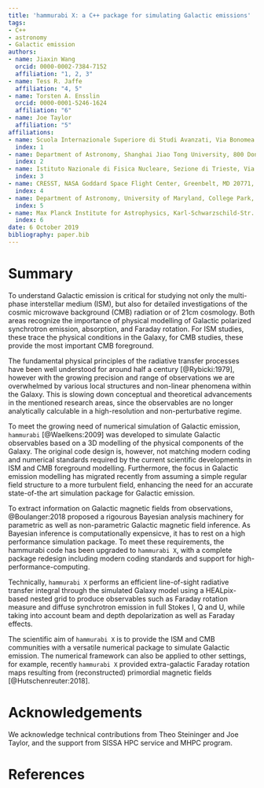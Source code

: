 ```yaml
---
title: 'hammurabi X: a C++ package for simulating Galactic emissions'
tags:
- C++
- astronomy
- Galactic emission
authors:
- name: Jiaxin Wang
  orcid: 0000-0002-7384-7152
  affiliation: "1, 2, 3"
- name: Tess R. Jaffe
  affiliation: "4, 5"
- name: Torsten A. Ensslin
  orcid: 0000-0001-5246-1624
  affiliation: "6"
- name: Joe Taylor
  affiliation: "5"
affiliations:
- name: Scuola Internazionale Superiore di Studi Avanzati, Via Bonomea 265, 34136 Trieste, Italy
  index: 1
- name: Department of Astronomy, Shanghai Jiao Tong University, 800 Dongchuan Road, 200240 Shanghai, China
  index: 2
- name: Istituto Nazionale di Fisica Nucleare, Sezione di Trieste, Via Bonomea 265, 34136 Trieste, Italy
  index: 3
- name: CRESST, NASA Goddard Space Flight Center, Greenbelt, MD 20771, USA
  index: 4
- name: Department of Astronomy, University of Maryland, College Park, MD, 20742, USA
  index: 5
- name: Max Planck Institute for Astrophysics, Karl-Schwarzschild-Str. 1, D-85741 Garching, Germany
  index: 6
date: 6 October 2019
bibliography: paper.bib
---
```


# Summary

To understand Galactic emission is critical for studying not only the multi-phase 
interstellar medium (ISM), but also for detailed investigations of the cosmic microwave 
background (CMB) radiation or of  21cm cosmology.
Both areas recognize the importance of physical modelling of Galactic polarized 
synchrotron emission, absorption, and Faraday rotation. For ISM studies, these trace the 
physical conditions in the Galaxy, for CMB studies, these provide the most important 
CMB foreground.

The fundamental physical principles of the radiative transfer processes have been well 
understood for around half a century [@Rybicki:1979], however with the growing precision 
and range of observations we are overwhelmed by various local structures and non-linear 
phenomena within the Galaxy.
This is slowing down conceptual and theoretical advancements in the mentioned research 
areas, since the observables are no longer analytically calculable in a high-resolution and 
non-perturbative regime.

To meet the growing need of numerical simulation of Galactic emission, ``hammurabi`` 
[@Waelkens:2009] was developed to simulate Galactic observables based on a 3D 
modelling of the  physical components of the Galaxy.
The original code design is, however, not matching modern coding and numerical 
standards required by the current scientific developments in ISM and CMB foreground 
modelling.
Furthermore, the focus in Galactic emission modelling has migrated recently 
from assuming a simple regular field structure to a more turbulent field, enhancing the 
need for an accurate state-of-the art simulation package for Galactic emission.

To extract information on Galactic magnetic fields from observations,
@Boulanger:2018 proposed a rigourous Bayesian analysis machinery for parametric as 
well as non-parametric Galactic magnetic field inference. 
As Bayesian inference is computationally expensicve, it has to rest on a high performance 
simulation package. To meet these requirements, the hammurabi code has been upgraded 
to ``hammurabi X``, with a complete package redesign including modern coding 
standards and support for high-performance-computing.

Technically, ``hammurabi X`` performs an efficient line-of-sight radiative transfer integral 
through the simulated Galaxy model using a HEALpix-based nested grid to produce 
observables such as Faraday rotation measure and diffuse synchrotron 
emission in full Stokes I, Q and U, while taking into account beam and depth depolarization 
as well as Faraday effects.

The scientific aim of ``hammurabi X`` is to provide the ISM and CMB communities 
with a versatile numerical package to simulate Galactic emission.
The numerical framework can also be applied to other settings, for example, recently 
``hammurabi X`` provided extra-galactic Faraday rotation maps resulting from 
(reconstructed) primordial magnetic fields [@Hutschenreuter:2018].

# Acknowledgements

We acknowledge technical contributions from Theo Steininger and Joe Taylor,
and the support from SISSA HPC service and MHPC program.

# References
